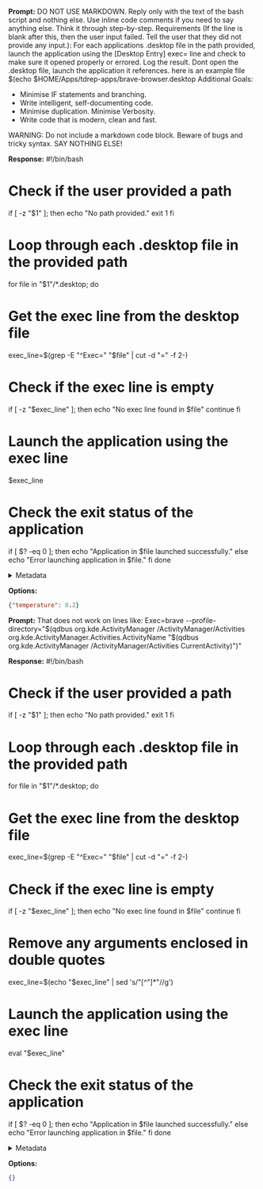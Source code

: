**Prompt:**
DO NOT USE MARKDOWN.
Reply only with the text of the bash script and nothing else. Use inline code comments if you need to say anything else.
Think it through step-by-step.
Requirements (If the line is blank after this, then the user input failed. Tell the user that they did not provide any input.): For each applications .desktop file in the path provided, launch the application using the [Desktop Entry] exec= line and check to make sure it opened properly or errored. Log the result. Dont open the .desktop file, launch the application it references. here is an example file $(echo $HOME/Apps/tdrep-apps/brave-browser.desktop
Additional Goals:
  - Minimise IF statements and branching.
  - Write intelligent, self-documenting code.
  - Minimise duplication. Minimise Verbosity.
  - Write code that is modern, clean and fast.

WARNING: Do not include a markdown code block.
Beware of bugs and tricky syntax. SAY NOTHING ELSE!


**Response:**
#!/bin/bash

# Check if the user provided a path
if [ -z "$1" ]; then
  echo "No path provided."
  exit 1
fi

# Loop through each .desktop file in the provided path
for file in "$1"/*.desktop; do
  # Get the exec line from the desktop file
  exec_line=$(grep -E "^Exec=" "$file" | cut -d "=" -f 2-)
  
  # Check if the exec line is empty
  if [ -z "$exec_line" ]; then
    echo "No exec line found in $file"
    continue
  fi
  
  # Launch the application using the exec line
  $exec_line
  
  # Check the exit status of the application
  if [ $? -eq 0 ]; then
    echo "Application in $file launched successfully."
  else
    echo "Error launching application in $file."
  fi
done

<details><summary>Metadata</summary>

- Duration: 7105 ms
- Datetime: 2023-07-25T07:50:44.900120
- Model: gpt-3.5-turbo-0613

</details>

**Options:**
```json
{"temperature": 0.2}
```

**Prompt:**
That does not work on lines like: Exec=brave --profile-directory="$(qdbus org.kde.ActivityManager /ActivityManager/Activities org.kde.ActivityManager.Activities.ActivityName "$(qdbus org.kde.ActivityManager /ActivityManager/Activities CurrentActivity)")"

**Response:**
#!/bin/bash

# Check if the user provided a path
if [ -z "$1" ]; then
  echo "No path provided."
  exit 1
fi

# Loop through each .desktop file in the provided path
for file in "$1"/*.desktop; do
  # Get the exec line from the desktop file
  exec_line=$(grep -E "^Exec=" "$file" | cut -d "=" -f 2-)
  
  # Check if the exec line is empty
  if [ -z "$exec_line" ]; then
    echo "No exec line found in $file"
    continue
  fi
  
  # Remove any arguments enclosed in double quotes
  exec_line=$(echo "$exec_line" | sed 's/"[^"]*"//g')
  
  # Launch the application using the exec line
  eval "$exec_line"
  
  # Check the exit status of the application
  if [ $? -eq 0 ]; then
    echo "Application in $file launched successfully."
  else
    echo "Error launching application in $file."
  fi
done

<details><summary>Metadata</summary>

- Duration: 8399 ms
- Datetime: 2023-07-25T07:59:56.275004
- Model: gpt-3.5-turbo-0613

</details>

**Options:**
```json
{}
```

